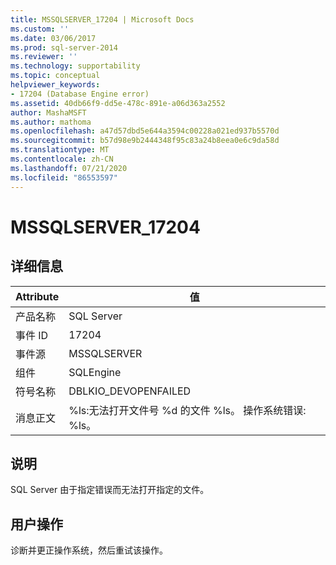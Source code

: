 ```yaml
---
title: MSSQLSERVER_17204 | Microsoft Docs
ms.custom: ''
ms.date: 03/06/2017
ms.prod: sql-server-2014
ms.reviewer: ''
ms.technology: supportability
ms.topic: conceptual
helpviewer_keywords:
- 17204 (Database Engine error)
ms.assetid: 40db66f9-dd5e-478c-891e-a06d363a2552
author: MashaMSFT
ms.author: mathoma
ms.openlocfilehash: a47d57dbd5e644a3594c00228a021ed937b5570d
ms.sourcegitcommit: b57d98e9b2444348f95c83a24b8eea0e6c9da58d
ms.translationtype: MT
ms.contentlocale: zh-CN
ms.lasthandoff: 07/21/2020
ms.locfileid: "86553597"
---
```

# <a name="mssqlserver_17204"></a>MSSQLSERVER_17204
    
## <a name="details"></a>详细信息  
  
|Attribute|值|  
|-|-|  
|产品名称|SQL Server|  
|事件 ID|17204|  
|事件源|MSSQLSERVER|  
|组件|SQLEngine|  
|符号名称|DBLKIO_DEVOPENFAILED|  
|消息正文|%ls:无法打开文件号 %d 的文件 %ls。  操作系统错误: %ls。|  
  
## <a name="explanation"></a>说明  
 SQL Server 由于指定错误而无法打开指定的文件。  
  
## <a name="user-action"></a>用户操作  
 诊断并更正操作系统，然后重试该操作。  
  
  
